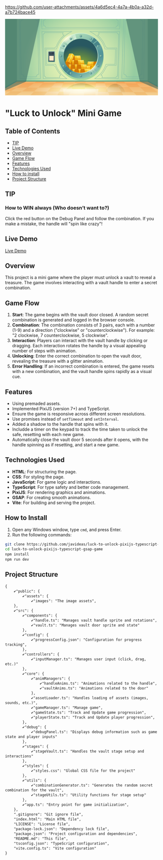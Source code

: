 


https://github.com/user-attachments/assets/4a6d5ec4-4a7a-4b0a-a32d-a7b724bace45


![Background Image](public/assets/images/bg.png)
# "Luck to Unlock" Mini Game

## Table of Contents
- [TIP](#tip)
- [Live Demo](#live-demo)
- [Overview](#overview)
- [Game Flow](#game-flow)
- [Features](#features)
- [Technologies Used](#technologies-used)
- [How to install](#how-to-install)
- [Project Structure](#project-structure)

## TIP 
### How to WIN always (Who doesn’t want to?)
Click the red button on the Debug Panel and follow the combination. If you make a mistake, the handle will "spin like crazy"!

## Live Demo
[Live Demo](https://javideas.github.io/luck-to-unlock-pixijs-typescript-gsap-game/)

## Overview
This project is a mini game where the player must unlock a vault to reveal a treasure. The game involves interacting with a vault handle to enter a secret combination.

## Game Flow
1. **Start**: The game begins with the vault door closed. A random secret combination is generated and logged in the browser console.
2. **Combination**: The combination consists of 3 pairs, each with a number (1-9) and a direction ("clockwise" or "counterclockwise"). For example: "2 clockwise, 7 counterclockwise, 5 clockwise".
3. **Interaction**: Players can interact with the vault handle by clicking or dragging. Each interaction rotates the handle by a visual appealing number of steps with animation.
4. **Unlocking**: Enter the correct combination to open the vault door, revealing the treasure with a glitter animation.
5. **Error Handling**: If an incorrect combination is entered, the game resets with a new combination, and the vault handle spins rapidly as a visual cue.

## Features
- Using premaded assets.
- Implemented PixiJS (version 7+) and TypeScript.
- Ensure the game is responsive across different screen resolutions.
- Use promises instead of `setTimeout` and `setInterval`.
- Added a shadow to the handle that spins with it.
- Includde a timer on the keypad to track the time taken to unlock the safe, resetting with each new game.
- Automatically close the vault door 5 seconds after it opens, with the handle spinning as if resetting, and start a new game.

## Technologies Used
- **HTML**: For structuring the page.
- **CSS**: For styling the page.
- **JavaScript**: For game logic and interactions.
- **TypeScript**: For type safety and better code management.
- **PixiJS**: For rendering graphics and animations.
- **GSAP**: For creating smooth animations.
- **Vite**: For building and serving the project.

## How to Install

1. Open any Windows window, type `cmd`, and press Enter.
2. Run the following commands:

```bash
git clone https://github.com/javideas/luck-to-unlock-pixijs-typescript-gsap-game.git
cd luck-to-unlock-pixijs-typescript-gsap-game
npm install
npm run dev
```

## Project Structure
```
{
    ✔"public": {
        ✔"assets": {
            ✔"images": "The image assets",
    },
    ✔"src": {
        ✔"components": {
            ✔"handle.ts": "Manages vault handle sprite and rotations",
            ✔"vault.ts": "Manages vault door sprite and state"
        },
        ✔"config": {
            ✔"progressConfig.json": "Configuration for progress tracking",
        },
        ✔"controllers": {
            ✔"inputManager.ts": "Manages user input (click, drag, etc.)"
        },
        ✔"core": {
            ✔"animManagers": {
                ✔"handleAnims.ts": "Animations related to the handle",
                ✔"vaultAnims.ts": "Animations related to the door"
            },
            ✔"assetLoader.ts": "Handles loading of assets (images, sounds, etc.)",
            ✔"gameManager.ts": "Manage game",
            ✔"gameState.ts": "Track and Update game progression",
            ✔"playerState.ts": "Track and Update player progression",
        },
        ✔"debug": {
            ✔"debugPanel.ts": "Displays debug information such as game state and player inputs"
        },
        ✔"stages": {
            ✔"stageVault.ts": "Handles the vault stage setup and interactions"
        },
        ✔"styles": {
            ✔"styles.css": "Global CSS file for the project"
        },
        ✔"utils": {
            ✔"combinationGenerator.ts": "Generates the random secret combination for the vault",
            ✔"stageUtils.ts": "Utility functions for stage setup"
        },
        ✔"app.ts": "Entry point for game initialization",
    },
    ".gitignore": "Git ignore file",
    "index.html": "Main HTML file",
    "LICENSE": "License file",
    "package-lock.json": "Dependency lock file",
    "package.json": "Project configuration and dependencies",
    "README.md": "This file",
    "tsconfig.json": "TypeScript configuration",
    "vite.config.ts": "Vite configuration"
}
```
